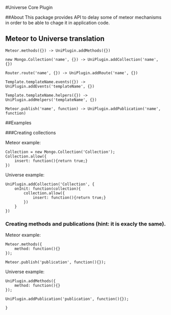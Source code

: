 #Universe Core Plugin

##About
This package provides API to delay some of meteor mechanisms in order to be able to chage it in application code.

## Meteor to Universe translation

```
Meteor.methods({}) -> UniPlugin.addMethods({})
```

```
new Mongo.Collection('name', {}) -> UniPlugin.addCollection('name', {})
```

```
Router.route('name', {}) -> UniPlugin.addRoute('name', {})
```

```
Template.templateName.events({}) -> UniPlugin.addEvents('templateName', {})
```

```
Template.templateName.helpers({}) -> UniPlugin.addHelpers('templateName', {})
```

```
Meteor.publish('name', function) -> UniPlugin.addPublication('name', function)

```

##Examples

###Creating collections

Meteor example:

```
Collection = new Mongo.Collection('Collection');
Collection.allow({
	insert: function(){return true;}
})
```

Universe example:

```
UniPlugin.addCollection('Collection', {
	onInit: function(collection){
		collection.allow({
			insert: function(){return true;}
		})
	}
})
```

### Creating methods and publications (hint: it is exacly the same).

Meteor example:

```
Meteor.methods({
	method: function(){}
});

Meteor.publish('publication', function(){});
```

Universe example:

```
UniPlugin.addMethods({
	method: function(){}
});

UniPlugin.addPublication('publication', function(){});

}
```